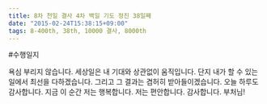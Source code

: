 ```yaml
---
title: 8차 천일 결사 4차 백일 기도 정진 38일째
date: "2015-02-24T15:38:15+09:00"
tags: 8-400th, 38th, 10000 결사, 8000th
---
```


#수행일지

욕심 부리지 않습니다. 세상일은 내 기대와 상관없이 움직입니다. 단지 내가 할 수 있는 일에서 최선을 다하겠습니다. 그리고 그 결과는 겸허히 받아들이겠습니다. 오늘 하루도 감사합니다. 지금 이 순간 저는 행복합니다. 저는 편안합니다. 감사합니다. 부처님!
